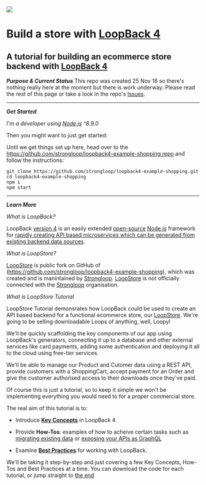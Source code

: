 <img src="https://v4.loopback.io/img/global/loopback-full-logo-blue.svg">

# Build a store with [LoopBack 4](https://v4.loopback.io/)

A tutorial for building an ecommerce store backend with  [LoopBack 4](https://v4.loopback.io/)
-----
***Purpose & Current Status***
This repo was created 25 Nov 18 so there's nothing really here at the moment but there is work underway. Please read the rest of this page or take a look in the repo's [Issues](https://github.com/loopstore/tutorial-v4/issues).

-----
***Get Started***

*I'm a developer using [Node.js](https://nodejs.org) ^8.9.0*

Then you might want to just get started:

Until we get things set up here, head over to the [https://github.com/strongloop/loopback4-example-shopping repo](https://github.com/strongloop/loopback4-example-shopping) and follow the instructions:

```
git clone https://github.com/strongloop/loopback4-example-shopping.git
cd loopback4-example-shopping
npm i
npm start
```
----
***Learn More***

*What is LoopBack?*

LoopBack [version 4](https://strongloop.com/strongblog/loopback-4-ga) is an easily extended [open-source](https://github.com/strongloop/loopback-next) [Node.js](https://nodejs.org) framework for [rapidly creating API based microservices which can be generated from existing backend data sources](https://loopback.io/doc/en/lb4/Crafting-LoopBack-4.html#background). 

*What is LoopStore?*

[LoopStore](https://github.com/loopstore/loopstore) is public fork on GitHub of (https://github.com/strongloop/loopback4-example-shopping), which was created and is manintained by [Strongloop](https://github.com/strongloop).
[LoopStore](https://github.com/loopstore) is not officially connected with the [Strongloop](https://github.com/strongloop) organisation.

*What is LoopStore Tutorial*

LoopStore Tutorial demonsrates how LoopBack could be used to create an API based backend for a functional ecommerce store, our [LoopStore](https://github.com/loopstore/loopstore). We're going to be selling downloadable Loops of anything, well, Loopy!

We'll be quickly scaffolding the key components of our app using LoopBack's generators, connecting it up to a database and other external services like card payments, adding some authentication and deploying it all to the cloud using free-tier services. 

We'll be able to manage our Product and Cutomer data using a REST API, provide customers with a ShoppingCart, accept payment for an Order and give the customer authorised access to their downloads once they've paid. 

Of course this is just a tutorial, so to keep it simple we won't be implementing everything you would need to for a proper commercial store.

The real aim of this tutorial is to:

- Introduce [**Key Concepts**](https://loopback.io/doc/en/lb4/Concepts.html) in LoopBack 4

- Provide **How-Tos**: examples of how to acheive certain tasks such as [migrating existing data](https://loopback.io/doc/en/lb4/Database-migrations.html) or [exposing your APIs as GraphQL](https://loopback.io/doc/en/lb4/exposing-graphql-apis.html)

- Examine [**Best Practices**](https://loopback.io/doc/en/lb4/Best-practices.html) for working with LoopBack.

We'll be taking it step-by-step and just covering a few Key Concepts, How-Tos and Best Practices at a time. You can download the code for each tutorial, or jump straight to [the end]()  
